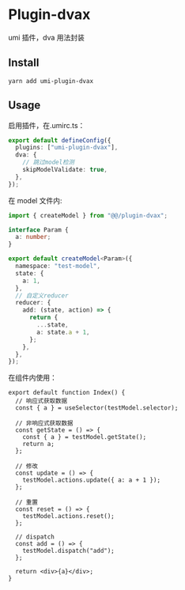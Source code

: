 # Plugin-dvax

umi 插件，dva 用法封装

## Install

`yarn add umi-plugin-dvax`

## Usage

启用插件，在.umirc.ts：

```ts
export default defineConfig({
  plugins: ["umi-plugin-dvax"],
  dva: {
    // 跳过model检测
    skipModelValidate: true,
  },
});
```

在 model 文件内:

```typescript
import { createModel } from "@@/plugin-dvax";

interface Param {
  a: number;
}

export default createModel<Param>({
  namespace: "test-model",
  state: {
    a: 1,
  },
  // 自定义reducer
  reducer: {
    add: (state, action) => {
      return {
        ...state,
        a: state.a + 1,
      };
    },
  },
});
```

在组件内使用：

```tsx
export default function Index() {
  // 响应式获取数据
  const { a } = useSelector(testModel.selector);

  // 非响应式获取数据
  const getState = () => {
    const { a } = testModel.getState();
    return a;
  };

  // 修改
  const update = () => {
    testModel.actions.update({ a: a + 1 });
  };

  // 重置
  const reset = () => {
    testModel.actions.reset();
  };

  // dispatch
  const add = () => {
    testModel.dispatch("add");
  };

  return <div>{a}</div>;
}
```
